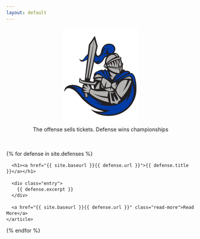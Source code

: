 ```yaml
---
layout: default
---
```


<p align="center">
<img width="200" src="/images/blue-knight.png">
<br>The offense sells tickets. Defense wins championships
</p>
<br>
<br>

<div class="defenses">
  {% for defense in site.defenses %}
    <article class="defense">

      <h1><a href="{{ site.baseurl }}{{ defense.url }}">{{ defense.title }}</a></h1>

      <div class="entry">
        {{ defense.excerpt }}
      </div>

      <a href="{{ site.baseurl }}{{ defense.url }}" class="read-more">Read More</a>
    </article>
  {% endfor %}
</div>
